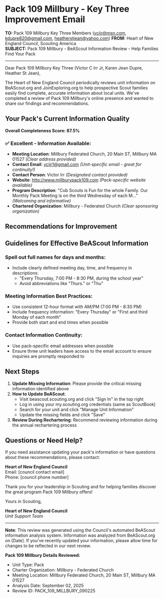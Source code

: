 # Pack 109 Millbury - Key Three Improvement Email

**TO:** Pack 109 Millbury Key Three Members (vcijr@msn.com, kdupre820@gmail.com, heatherstjean@yahoo.com)
**FROM:** Heart of New England Council, Scouting America  
**SUBJECT:** Pack 109 Millbury - BeAScout Information Review - Help Families Find Your Pack  

---

Dear Pack 109 Millbury Key Three (Victor C Irr Jr, Karen Jean Dupre, Heather  St Jean),

The Heart of New England Council periodically reviews unit information on BeAScout.org and JoinExploring.org to help prospective Scout families easily find complete, accurate information about local units. We've completed a review of Pack 109 Millbury's online presence and wanted to share our findings and recommendations.

## Your Pack's Current Information Quality

**Overall Completeness Score: 87.5%**



### ✅ **Excellent - Information Available:**
- **Meeting Location**: Millbury Federated Church, 20 Main ST, Millbury MA 01527 *(Clear address provided)*
- **Contact Email**: vcijr1@gmail.com *(Unit-specific email - great for continuity!)*
- **Contact Person**: Victor Irr *(Designated contact provided)*
- **Website**: http://www.millburypack109.com *(Pack-specific website available)*
- **Program Description**: "Cub Scouts is Fun for the whole Family. Our Monthly Pack Meeting is on the third Wednesday of each M..." *(Welcoming and informative)*
- **Chartered Organization**: Millbury - Federated Church *(Clear sponsoring organization)*

## Recommendations for Improvement



## Guidelines for Effective BeAScout Information

### **Spell out full names for days and months:**
- Include clearly defined meeting day, time, and frequency in descriptions:
  - "Every Thursday, 7:00 PM - 8:30 PM, during the school year"
  - Avoid abbreviations like "Thurs." or "Thu"

### **Meeting Information Best Practices:**
- Use consistent 12-hour format with AM/PM (7:00 PM - 8:30 PM)
- Include frequency information: "Every Thursday" or "First and third Monday of each month"
- Provide both start and end times when possible

### **Contact Information Continuity:**
- Use pack-specific email addresses when possible
- Ensure three unit leaders have access to the email account to ensure inquiries are promptly responded to

## Next Steps

1. **Update Missing Information**: Please provide the critical missing information identified above
2. **How to Update BeAScout**: 
   - Visit beascout.scouting.org and click "Sign In" in the top right
   - Log in using your my.scouting.org credentials (same as ScoutBook)
   - Search for your unit and click "Manage Unit Information"
   - Update the missing fields and click "Save"
3. **Review During Rechartering**: Recommend reviewing information during the annual rechartering process

## Questions or Need Help?

If you need assistance updating your pack's information or have questions about these recommendations, please contact:

**Heart of New England Council**  
Email: [council contact email]  
Phone: [council phone number]

Thank you for your leadership in Scouting and for helping families discover the great program Pack 109 Millbury offers!

Yours in Scouting,

**Heart of New England Council**  
*Unit Support Team*

---

**Note**: This review was generated using the Council's automated BeAScout information analysis system. Information was analyzed from BeAScout.org on [Date]. If you've recently updated your information, please allow time for changes to be reflected in our next review.

**Pack 109 Millbury Details Reviewed:**
- Unit Type: Pack
- Charter Organization: Millbury - Federated Church  
- Meeting Location: Millbury Federated Church, 20 Main ST, Millbury MA 01527
- Analysis Date: September 02, 2025
- Review ID: PACK_109_MILLBURY_090225